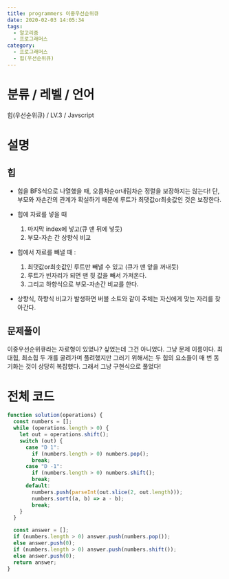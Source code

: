 ```yaml
---
title: programmers 이중우선순위큐
date: 2020-02-03 14:05:34
tags:
  - 알고리즘
  - 프로그래머스
category:
  - 프로그래머스
  - 힙(우선순위큐)
---
```


# 분류 / 레벨 / 언어

힙(우선순위큐) / LV.3 / Javscript

# 설명

## 힙

- 힙을 BFS식으로 나열했을 때, 오름차순or내림차순 정렬을 보장하지는 않는다!
  단, 부모와 자손간의 관계가 확실하기 때문에 루트가 최댓값or최솟값인 것은 보장한다.

- 힙에 자료를 넣을 때

  1. 마지막 index에 넣고(큐 맨 뒤에 넣듯)
  2. 부모-자손 간 상향식 비교

- 힙에서 자료를 빼낼 때 :

  1. 최댓값or최솟값인 루트만 빼낼 수 있고 (큐가 맨 앞을 꺼내듯)
  2. 루트가 빈자리가 되면 맨 뒷 값을 빼서 가져온다.
  3. 그리고 하향식으로 부모-자손간 비교를 한다.

- 상향식, 하향식 비교가 발생하면 버블 소트와 같이 주체는 자신에게 맞는 자리를 찾아간다.

## 문제풀이

이중우선순위큐라는 자료형이 있었나? 싶었는데 그건 아니었다.
그냥 문제 이름이다.
최대힙, 최소힙 두 개를 굴려가며 풀려했지만
그러기 위해서는 두 힙의 요소들이 매 번 동기화는 것이 상당히 복잡했다.
그래서 그냥 구현식으로 풀었다!

# 전체 코드

```javascript
function solution(operations) {
  const numbers = [];
  while (operations.length > 0) {
    let out = operations.shift();
    switch (out) {
      case "D 1":
        if (numbers.length > 0) numbers.pop();
        break;
      case "D -1":
        if (numbers.length > 0) numbers.shift();
        break;
      default:
        numbers.push(parseInt(out.slice(2, out.length)));
        numbers.sort((a, b) => a - b);
        break;
    }
  }

  const answer = [];
  if (numbers.length > 0) answer.push(numbers.pop());
  else answer.push(0);
  if (numbers.length > 0) answer.push(numbers.shift());
  else answer.push(0);
  return answer;
}
```

